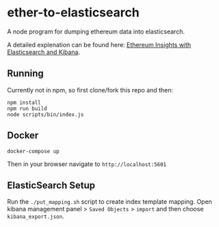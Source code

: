 # ether-to-elasticsearch

A node program for dumping ethereum data into  elasticsearch.

A detailed explenation can be found here: [Ethereum Insights with Elasticsearch and Kibana](https://medium.com/kin-contributors/ethereum-insights-with-elasticsearch-and-kibana-669f020fda87).

## Running
Currently not in npm, so first clone/fork this repo and then:

```
npm install
npm run build
node scripts/bin/index.js
```

## Docker
```
docker-compose up
```
Then in your browser navigate to `http://localhost:5601`

## ElasticSearch Setup
Run the `./put_mapping.sh` script to create index template mapping.
Open kibana management panel > `Saved Objects` > `import` and then choose `kibana_export.json`.
